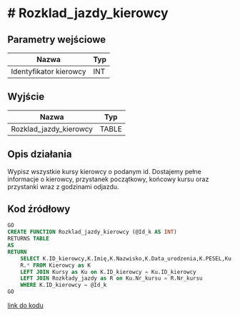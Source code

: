 # # Rozklad_jazdy_kierowcy

## Parametry wejściowe

| Nazwa     | Typ |
| --------- | --- |
| Identyfikator kierowcy | INT |

## Wyjście

| Nazwa              | Typ   |
| ------------------ | ----- |
| Rozklad_jazdy_kierowcy | TABLE |

## Opis działania

Wypisz wszystkie kursy kierowcy o podanym id. Dostajemy pełne informacje o kierowcy, przystanek początkowy, końcowy kursu oraz przystanki wraz z godzinami odjazdu.

## Kod źródłowy

```sql
GO
CREATE FUNCTION Rozklad_jazdy_kierowcy (@Id_k AS INT)
RETURNS TABLE
AS
RETURN
	SELECT K.ID_kierowcy,K.Imię,K.Nazwisko,K.Data_urodzenia,K.PESEL,Ku.Pierwszy_przystanek,Ku.Ostatni_przystanek,
	R.* FROM Kierowcy as K
	LEFT JOIN Kursy as Ku on K.ID_kierowcy = Ku.ID_kierowcy
	LEFT JOIN Rozkłady_jazdy as R on Ku.Nr_kursu = R.Nr_kursu
	WHERE K.ID_kierowcy = @Id_k
GO
```

[link do kodu](../../functions/Rozklad_jazdy_kierowcy.sql)
